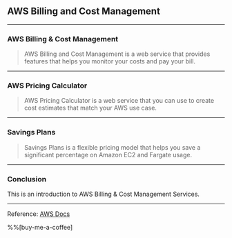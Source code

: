 ## AWS Billing and Cost Management

---
### AWS Billing & Cost Management
>AWS Billing and Cost Management is a web service that provides features that helps you monitor your costs and pay your bill.


---

### AWS Pricing Calculator

>AWS Pricing Calculator is a web service that you can use to create cost estimates that match your AWS use case.

---

### Savings Plans

>Savings Plans is a flexible pricing model that helps you save a significant percentage on Amazon EC2 and Fargate usage.

---

### Conclusion

This is an introduction to AWS Billing & Cost Management Services.

---

Reference: [AWS Docs](https://docs.aws.amazon.com/index.html)

%%[buy-me-a-coffee]